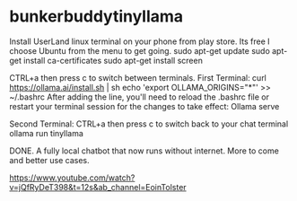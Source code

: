 # bunkerbuddytinyllama

Install UserLand linux terminal on your phone from play store. Its free
I choose Ubuntu from the menu to get going.
sudo apt-get update
sudo apt-get install ca-certificates
sudo apt-get install screen 

CTRL+a then press c to switch between terminals.
First Terminal:
curl https://ollama.ai/install.sh | sh
echo 'export OLLAMA_ORIGINS="*"' >> ~/.bashrc
After adding the line, you'll need to reload the .bashrc file or restart your terminal session for the changes to take effect:
Ollama serve

Second Terminal:
CTRL+a then press c to switch back to your chat terminal
ollama run tinyllama

DONE.
A fully local chatbot that now runs without internet. More to come and better use cases. 

https://www.youtube.com/watch?v=jQfRyDeT398&t=12s&ab_channel=EoinTolster
